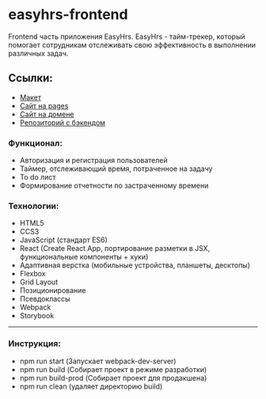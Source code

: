 # easyhrs-frontend

Frontend часть приложения EasyHrs.
EasyHrs - тайм-трекер, который помогает сотрудникам отслеживать свою эффективность в выполнении различных задач.

## Ссылки:

- [Макет](https://www.figma.com/file/fYn92Oib2vwafrCazpfOQH/%D1%83%D1%87%D0%B5%D1%82-%D1%81%D0%B2%D0%BE%D0%B1%D0%BE%D0%B4%D0%BD%D0%BE%D0%B3%D0%BE-%D0%B2%D1%80%D0%B5%D0%BC%D0%B5%D0%BD%D0%B8?type=design&node-id=380-118914&t=mPtEG2ODmS8rih0Y-0)
- [Сайт на pages](https://time-tracking-practicum.github.io/easyhrs-frontend/)
- [Cайт на домене]()
- [Репозиторий с бэкендом](https://github.com/time-tracking-practicum/EasyHrs_backend)

### Функционал:

- Авторизация и регистрация пользователей
- Таймер, отслеживающий время, потраченное на задачу
- To do лист
- Формирование отчетности по застраченному времени

### Технологии:

- HTML5
- CCS3
- JavaScript (стандарт ES6)
- React (Create React App, портирование разметки в JSX, функциональные компоненты + хуки)
- Адаптивная верстка (мобильные устройства, планшеты, десктопы)
- Flexbox
- Grid Layout
- Позиционирование
- Псевдоклассы
- Webpack
- Storybook

---

### Инструкция:

- npm run start (Запускает webpack-dev-server)
- npm run build (Собирает проект в режиме разработки)
- npm run build-prod (Собирает проект для продакшена)
- npm run clean (удаляет директорию build)
